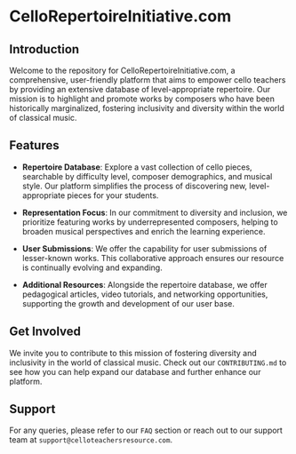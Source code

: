 # CelloRepertoireInitiative.com

## Introduction

Welcome to the repository for CelloRepertoireInitiative.com, a comprehensive, user-friendly platform that aims to empower cello teachers by providing an extensive database of level-appropriate repertoire. Our mission is to highlight and promote works by composers who have been historically marginalized, fostering inclusivity and diversity within the world of classical music.

## Features

- **Repertoire Database**: Explore a vast collection of cello pieces, searchable by difficulty level, composer demographics, and musical style. Our platform simplifies the process of discovering new, level-appropriate pieces for your students.

- **Representation Focus**: In our commitment to diversity and inclusion, we prioritize featuring works by underrepresented composers, helping to broaden musical perspectives and enrich the learning experience.

- **User Submissions**: We offer the capability for user submissions of lesser-known works. This collaborative approach ensures our resource is continually evolving and expanding.

- **Additional Resources**: Alongside the repertoire database, we offer pedagogical articles, video tutorials, and networking opportunities, supporting the growth and development of our user base.

## Get Involved

We invite you to contribute to this mission of fostering diversity and inclusivity in the world of classical music. Check out our `CONTRIBUTING.md` to see how you can help expand our database and further enhance our platform.

## Support

For any queries, please refer to our `FAQ` section or reach out to our support team at `support@celloteachersresource.com`.


